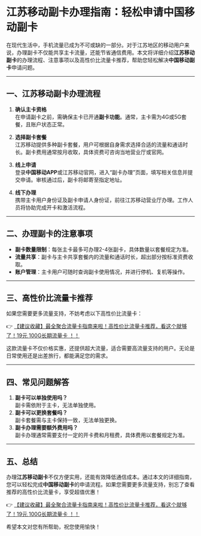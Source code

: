 # 江苏移动副卡办理指南：轻松申请中国移动副卡

在现代生活中，手机流量已成为不可或缺的一部分。对于江苏地区的移动用户来说，办理副卡不仅能共享主卡流量，还能节省通信费用。本文将详细介绍**江苏移动副卡**的办理流程、注意事项以及高性价比流量卡推荐，帮助您轻松解决**中国移动副卡**申请问题。

---

## 一、江苏移动副卡办理流程

1. **确认主卡资格**  
   在申请副卡之前，需确保主卡已开通**副卡功能**。通常，主卡需为4G或5G套餐，且账户状态正常。

2. **选择副卡套餐**  
   江苏移动提供多种副卡套餐，用户可根据自身需求选择合适的流量和通话时长。副卡费用通常按月收取，具体资费可咨询当地营业厅或官网。

3. **线上申请**  
   登录**中国移动APP**或江苏移动官网，进入“副卡办理”页面，填写相关信息并提交申请。审核通过后，副卡将邮寄至指定地址。

4. **线下办理**  
   携带主卡用户身份证及副卡申请人身份证，前往江苏移动营业厅办理。工作人员将协助完成开卡和激活流程。

---

## 二、办理副卡的注意事项

- **副卡数量限制**：每张主卡最多可办理2-4张副卡，具体数量以套餐规定为准。  
- **流量共享**：副卡与主卡共享套餐内的流量和通话时长，超出部分按标准资费收取。  
- **账户管理**：主卡用户可随时查询副卡使用情况，并进行停机、复机等操作。  

---

## 三、高性价比流量卡推荐

如果您需要更多流量支持，不妨考虑以下高性价比流量卡：

👉 [【建议收藏】最全聚合流量卡指南来啦！高性价比流量卡推荐，看这个就够了！19元 100G长期流量卡 ！！](https://bit.ly/Liuliangka)

这款流量卡不仅价格实惠，还提供超大流量，适合需要高流量支持的用户。无论是日常使用还是出差旅行，都能满足您的需求。

---

## 四、常见问题解答

1. **副卡可以单独使用吗？**  
   副卡需依附于主卡，无法单独使用。  
2. **副卡可以更换套餐吗？**  
   副卡套餐需与主卡保持一致，无法单独更换。  
3. **副卡办理需要额外费用吗？**  
   副卡办理通常需要支付一定的开卡费和月租费，具体费用以套餐规定为准。  

---

## 五、总结

办理**江苏移动副卡**不仅方便实用，还能有效降低通信成本。通过本文的详细指南，您可以轻松完成**中国移动副卡**的申请流程。如果您需要更多流量支持，别忘了查看推荐的高性价比流量卡，享受超值优惠！

👉 [【建议收藏】最全聚合流量卡指南来啦！高性价比流量卡推荐，看这个就够了！19元 100G长期流量卡 ！！](https://bit.ly/Liuliangka)

希望本文对您有所帮助，祝您使用愉快！